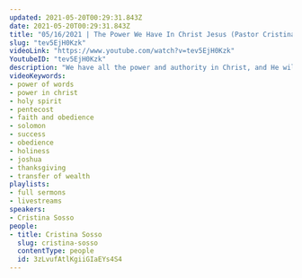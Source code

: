 ```yaml
---
updated: 2021-05-20T00:29:31.843Z
date: 2021-05-20T00:29:31.843Z
title: "05/16/2021 | The Power We Have In Christ Jesus (Pastor Cristina Sosso)"
slug: "tev5EjH0Kzk"
videoLink: "https://www.youtube.com/watch?v=tev5EjH0Kzk"
YoutubeID: "tev5EjH0Kzk"
description: "We have all the power and authority in Christ, and He will produce surprises and manifestations in your life as you obey and follow Him. In this season we need to focus on obeying God and making things right. Don't worry about \"what you could've done\". Instead focus on what God is asking you to do now! This sermon was delivered by Pastor Cristina Sosso at Freedom Fellowship Church on April 16, 2021."
videoKeywords:
- power of words
- power in christ
- holy spirit
- pentecost
- faith and obedience
- solomon
- success
- obedience
- holiness
- joshua
- thanksgiving
- transfer of wealth
playlists:
- full sermons
- livestreams
speakers:
- Cristina Sosso
people:
- title: Cristina Sosso
  slug: cristina-sosso
  contentType: people
  id: 3zLvufAtlKgiiGIaEYs4S4
---
```


